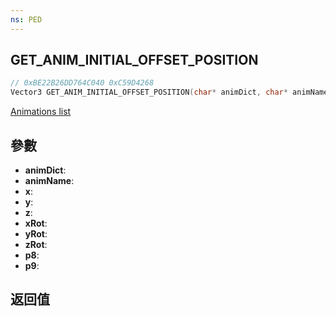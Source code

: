 ```yaml
---
ns: PED
---
```

## GET_ANIM_INITIAL_OFFSET_POSITION

```c
// 0xBE22B26DD764C040 0xC59D4268
Vector3 GET_ANIM_INITIAL_OFFSET_POSITION(char* animDict, char* animName, float x, float y, float z, float xRot, float yRot, float zRot, float p8, int p9);
```

[Animations list](https://alexguirre.github.io/animations-list/)

## 參數
* **animDict**: 
* **animName**: 
* **x**: 
* **y**: 
* **z**: 
* **xRot**: 
* **yRot**: 
* **zRot**: 
* **p8**: 
* **p9**: 

## 返回值
